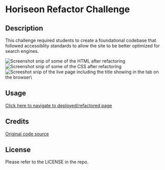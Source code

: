 # Horiseon Refactor Challenge

## Description

This challenge required students to create a foundational codebase that followed accessiblity standards to allow the site to be better optimized for search engines. 

![Screenshot]([assets\htmlSnip-readme.png?raw=true](https://github.com/macbetthh/horiseon-mod1-challenge/blob/main/assets/htmlSnip-readme.png) "HTML Snip")  snip of some of the HTML after refactoring\
![Screenshot]([assets\cssSnip-readme.png?raw=true](https://github.com/macbetthh/horiseon-mod1-challenge/blob/main/assets/cssSnip-readme.png) "CSS Snip")  snip of some of the CSS after refactoring\
![Screeshot]([assets\liveSnip-tabIncluded-readme.png?raw=true](https://github.com/macbetthh/horiseon-mod1-challenge/blob/main/assets/liveSnip-tabIncluded-readme.png) "Live Page Snip") snip of the live page including the title showing in the tab on the browser\

## Usage

[Click here to navigate to deployed/refactored page](https://macbetthh.github.io/horiseon-mod1-challenge/)

## Credits

[Original code source](https://github.com/coding-boot-camp/urban-octo-telegram)

## License

Please refer to the LICENSE in the repo.
